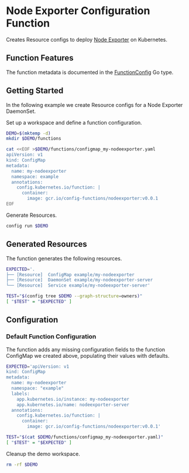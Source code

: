 [nodeexporter]: https://github.com/prometheus/node_exporter
[FunctionConfig]: https://pkg.go.dev/github.com/bzub/config-functions/nodeexporter?tab=doc#FunctionConfig

# Node Exporter Configuration Function

Creates Resource configs to deploy [Node Exporter][nodeexporter] on Kubernetes.

## Function Features

The function metadata is documented in the [FunctionConfig][FunctionConfig] Go
type.

## Getting Started

In the following example we create Resource configs for a Node Exporter
DaemonSet.

Set up a workspace and define a function configuration.
<!-- @createFunctionConfig @test -->
```sh
DEMO=$(mktemp -d)
mkdir $DEMO/functions

cat <<EOF >$DEMO/functions/configmap_my-nodeexporter.yaml
apiVersion: v1
kind: ConfigMap
metadata:
  name: my-nodeexporter
  namespace: example
  annotations:
    config.kubernetes.io/function: |
      container:
        image: gcr.io/config-functions/nodeexporter:v0.0.1
EOF
```

Generate Resources.
<!-- @generateInitialResources @test -->
```sh
config run $DEMO
```

## Generated Resources

The function generates the following resources.
<!-- @verifyResources @test -->
```sh
EXPECTED='.
├── [Resource]  ConfigMap example/my-nodeexporter
├── [Resource]  DaemonSet example/my-nodeexporter-server
└── [Resource]  Service example/my-nodeexporter-server'

TEST="$(config tree $DEMO --graph-structure=owners)"
[ "$TEST" = "$EXPECTED" ]
```

## Configuration

### Default Function Configuration

The function adds any missing configuration fields to the function ConfigMap we
created above, populating their values with defaults.

<!-- @verifyFunctionConfigDefaults @test -->
```sh
EXPECTED='apiVersion: v1
kind: ConfigMap
metadata:
  name: my-nodeexporter
  namespace: "example"
  labels:
    app.kubernetes.io/instance: my-nodeexporter
    app.kubernetes.io/name: nodeexporter-server
  annotations:
    config.kubernetes.io/function: |
      container:
        image: gcr.io/config-functions/nodeexporter:v0.0.1'

TEST="$(cat $DEMO/functions/configmap_my-nodeexporter.yaml)"
[ "$TEST" = "$EXPECTED" ]
```

Cleanup the demo workspace.
<!-- @cleanupWorkspace @test -->
```sh
rm -rf $DEMO
```
